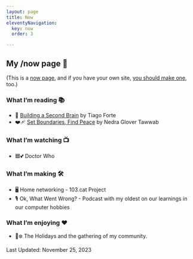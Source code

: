 ```yaml
---
layout: page
title: Now
eleventyNavigation:
  key: now
  order: 3

---
```


## My /now page 📆

(This is a [now page](https://nownownow.com/about), and if you have your own site, [you should make one](https://nownownow.com/about), too.)

### What I’m reading 📚

- 🧠 [Building a Second Brain](https://www.buildingasecondbrain.com/book) by Tiago Forte
- ❤️‍🩹 [Set Boundaries, Find Peace](https://www.penguinrandomhouse.com/books/647316/set-boundaries-find-peace-by-nedra-glover-tawwab/) by Nedra Glover Tawwab

### What I’m watching 📺

- 🟦💕 Doctor Who

### What I’m making 🛠️

- 🖥️ Home networking - 103.cat Project
- 🎙️ Ok, What Went Wrong? - Podcast with my oldest on our learnings in our computer hobbies

### What I’m enjoying ♥️

- 🎄❄️ The Holidays and the gathering of my community.

Last Updated: November 25, 2023